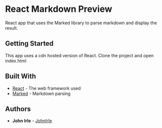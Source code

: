 # React Markdown Preview

React app that uses the Marked library to parse markdown and display the result.

## Getting Started
This app uses a cdn hosted version of React. Clone the project and open index.html

## Built With

* [React](https://github.com/facebook/react) - The web framework used
* [Marked](https://github.com/markedjs/marked) - Markdown parsing

## Authors

* **John Irle** - [JohnIrle](https://github.com/JohnIrle)
